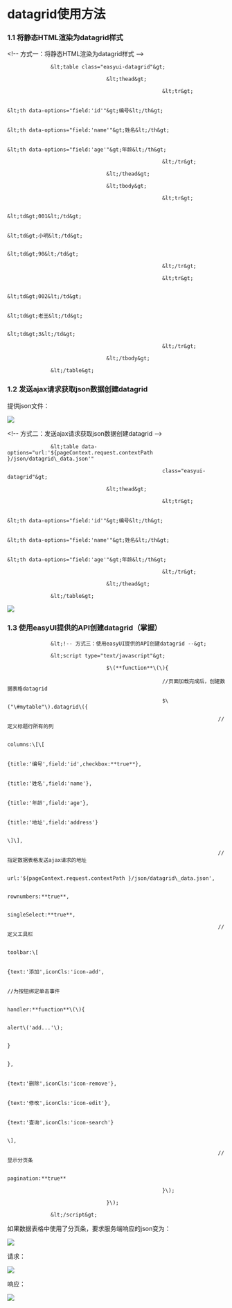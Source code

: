 # datagrid使用方法

 

### 1.1   将静态HTML渲染为datagrid样式

&lt;!-- 方式一：将静态HTML渲染为datagrid样式 --&gt;

                  &lt;table class="easyui-datagrid"&gt;

                                    &lt;thead&gt;

                                                      &lt;tr&gt;

                                                                        &lt;th data-options="field:'id'"&gt;编号&lt;/th&gt;

                                                                        &lt;th data-options="field:'name'"&gt;姓名&lt;/th&gt;

                                                                        &lt;th data-options="field:'age'"&gt;年龄&lt;/th&gt;

                                                      &lt;/tr&gt;

                                    &lt;/thead&gt;

                                    &lt;tbody&gt;

                                                      &lt;tr&gt;

                                                                        &lt;td&gt;001&lt;/td&gt;

                                                                        &lt;td&gt;小明&lt;/td&gt;

                                                                        &lt;td&gt;90&lt;/td&gt;

                                                      &lt;/tr&gt;

                                                      &lt;tr&gt;

                                                                        &lt;td&gt;002&lt;/td&gt;

                                                                        &lt;td&gt;老王&lt;/td&gt;

                                                                        &lt;td&gt;3&lt;/td&gt;

                                                      &lt;/tr&gt;

                                    &lt;/tbody&gt;

                  &lt;/table&gt;

### 1.2   发送ajax请求获取json数据创建datagrid

提供json文件：

![](file:////Users/wupan/Library/Group%20Containers/UBF8T346G9.Office/TemporaryItems/msohtmlclip/clip_image002.jpg)

&lt;!-- 方式二：发送ajax请求获取json数据创建datagrid --&gt;

                  &lt;table data-options="url:'${pageContext.request.contextPath }/json/datagrid\_data.json'"

                                                      class="easyui-datagrid"&gt;

                                    &lt;thead&gt;

                                                      &lt;tr&gt;

                                                                        &lt;th data-options="field:'id'"&gt;编号&lt;/th&gt;

                                                                        &lt;th data-options="field:'name'"&gt;姓名&lt;/th&gt;

                                                                        &lt;th data-options="field:'age'"&gt;年龄&lt;/th&gt;

                                                      &lt;/tr&gt;

                                    &lt;/thead&gt;

                  &lt;/table&gt;

![](file:////Users/wupan/Library/Group%20Containers/UBF8T346G9.Office/TemporaryItems/msohtmlclip/clip_image004.jpg)

### 1.3   使用easyUI提供的API创建datagrid（掌握）

                  &lt;!-- 方式三：使用easyUI提供的API创建datagrid --&gt;

                  &lt;script type="text/javascript"&gt;

                                    $\(**function**\(\){

                                                      //页面加载完成后，创建数据表格datagrid

                                                      $\("\#mytable"\).datagrid\({

                                                                        //定义标题行所有的列

                                                                        columns:\[\[

                                                                                  {title:'编号',field:'id',checkbox:**true**},

                                                                                  {title:'姓名',field:'name'},

                                                                                  {title:'年龄',field:'age'},

                                                                                  {title:'地址',field:'address'}

                                                                                  \]\],

                                                                        //指定数据表格发送ajax请求的地址

                                                                        url:'${pageContext.request.contextPath }/json/datagrid\_data.json',

                                                                        rownumbers:**true**,

                                                                        singleSelect:**true**,

                                                                        //定义工具栏

                                                                        toolbar:\[

                                                                                 {text:'添加',iconCls:'icon-add',

                                                                                           //为按钮绑定单击事件

                                                                                           handler:**function**\(\){

                                                                                                            alert\('add...'\);

                                                                                           }

                                                                                 },

                                                                                 {text:'删除',iconCls:'icon-remove'},

                                                                                 {text:'修改',iconCls:'icon-edit'},

                                                                                 {text:'查询',iconCls:'icon-search'}

                                                                                 \],

                                                                        //显示分页条

                                                                        pagination:**true**

                                                      }\);

                                    }\);

                  &lt;/script&gt;

如果数据表格中使用了分页条，要求服务端响应的json变为：

![](file:////Users/wupan/Library/Group%20Containers/UBF8T346G9.Office/TemporaryItems/msohtmlclip/clip_image006.jpg)

请求：

![](file:////Users/wupan/Library/Group%20Containers/UBF8T346G9.Office/TemporaryItems/msohtmlclip/clip_image008.jpg)

响应：

![](file:////Users/wupan/Library/Group%20Containers/UBF8T346G9.Office/TemporaryItems/msohtmlclip/clip_image010.jpg)

